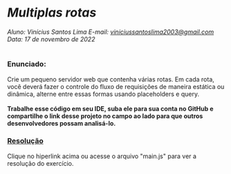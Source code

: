 # ***Multiplas rotas***
_Aluno: Vinícius Santos Lima  E-mail: viniciussantoslima2003@gmail.com<br>Data: 17 de novembro de 2022_
#  

### Enunciado: 
Crie um pequeno servidor web que contenha várias rotas.
Em cada rota, você deverá fazer o controle do fluxo de requisições de maneira estática ou dinâmica, alterne entre essas formas usando placeholders e query.
<br><br>
<b>Trabalhe esse código em seu IDE, suba ele para sua conta no GitHub e compartilhe o link desse projeto no campo ao lado para que outros desenvolvedores possam analisá-lo.</b>

<h3><a href="https://github.com/p4tit0/Atividades-Softex-Recife-/blob/main/Node.js/Módulo%2002/Atividade%2003/main.js">Resolução</a></h3>
Clique no hiperlink acima ou acesse o arquivo "main.js" para ver a resolução do exercício.<br>
